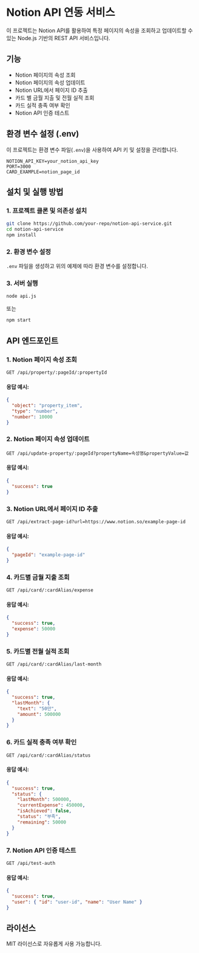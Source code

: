 # Notion API 연동 서비스

이 프로젝트는 Notion API를 활용하여 특정 페이지의 속성을 조회하고 업데이트할 수 있는 Node.js 기반의 REST API 서비스입니다.

## 기능

- Notion 페이지의 속성 조회
- Notion 페이지의 속성 업데이트
- Notion URL에서 페이지 ID 추출
- 카드 별 금월 지출 및 전월 실적 조회
- 카드 실적 충족 여부 확인
- Notion API 인증 테스트

## 환경 변수 설정 (.env)

이 프로젝트는 환경 변수 파일(`.env`)을 사용하여 API 키 및 설정을 관리합니다.

```plaintext
NOTION_API_KEY=your_notion_api_key
PORT=3000
CARD_EXAMPLE=notion_page_id
```

## 설치 및 실행 방법

### 1. 프로젝트 클론 및 의존성 설치

```bash
git clone https://github.com/your-repo/notion-api-service.git
cd notion-api-service
npm install
```

### 2. 환경 변수 설정

`.env` 파일을 생성하고 위의 예제에 따라 환경 변수를 설정합니다.

### 3. 서버 실행

```bash
node api.js
```

또는

```bash
npm start
```

## API 엔드포인트

### 1. Notion 페이지 속성 조회

```http
GET /api/property/:pageId/:propertyId
```

#### 응답 예시:

```json
{
  "object": "property_item",
  "type": "number",
  "number": 10000
}
```

### 2. Notion 페이지 속성 업데이트

```http
GET /api/update-property/:pageId?propertyName=속성명&propertyValue=값
```

#### 응답 예시:

```json
{
  "success": true
}
```

### 3. Notion URL에서 페이지 ID 추출

```http
GET /api/extract-page-id?url=https://www.notion.so/example-page-id
```

#### 응답 예시:

```json
{
  "pageId": "example-page-id"
}
```

### 4. 카드별 금월 지출 조회

```http
GET /api/card/:cardAlias/expense
```

#### 응답 예시:

```json
{
  "success": true,
  "expense": 50000
}
```

### 5. 카드별 전월 실적 조회

```http
GET /api/card/:cardAlias/last-month
```

#### 응답 예시:

```json
{
  "success": true,
  "lastMonth": {
    "text": "50만",
    "amount": 500000
  }
}
```

### 6. 카드 실적 충족 여부 확인

```http
GET /api/card/:cardAlias/status
```

#### 응답 예시:

```json
{
  "success": true,
  "status": {
    "lastMonth": 500000,
    "currentExpense": 450000,
    "isAchieved": false,
    "status": "부족",
    "remaining": 50000
  }
}
```

### 7. Notion API 인증 테스트

```http
GET /api/test-auth
```

#### 응답 예시:

```json
{
  "success": true,
  "user": { "id": "user-id", "name": "User Name" }
}
```

## 라이선스

MIT 라이선스로 자유롭게 사용 가능합니다.

